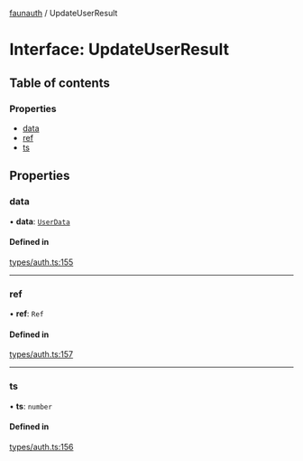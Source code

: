 [faunauth](../index.md) / UpdateUserResult

# Interface: UpdateUserResult

## Table of contents

### Properties

- [data](UpdateUserResult.md#data)
- [ref](UpdateUserResult.md#ref)
- [ts](UpdateUserResult.md#ts)

## Properties

### data

• **data**: [`UserData`](UserData.md)

#### Defined in

[types/auth.ts:155](https://github.com/alexnitta/faunauth/blob/baabf83/src/types/auth.ts#L155)

___

### ref

• **ref**: `Ref`

#### Defined in

[types/auth.ts:157](https://github.com/alexnitta/faunauth/blob/baabf83/src/types/auth.ts#L157)

___

### ts

• **ts**: `number`

#### Defined in

[types/auth.ts:156](https://github.com/alexnitta/faunauth/blob/baabf83/src/types/auth.ts#L156)
